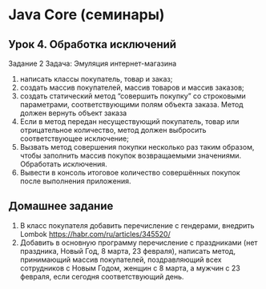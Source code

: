 # Java Core (семинары)
## Урок 4. Обработка исключений

Задание 2
Задача: Эмуляция интернет-магазина
1. написать классы покупатель, товар и заказ;
2. создать массив покупателей, массив товаров и массив заказов;
3. создать статический метод “совершить покупку” со строковыми
параметрами, соответствующими полям объекта заказа. Метод
должен вернуть объект заказа
4. Если в метод передан несуществующий покупатель, товар или
отрицательное количество, метод должен выбросить
соответствующее исключение;
5. Вызвать метод совершения покупки несколько раз таким образом,
чтобы заполнить массив покупок возвращаемыми значениями.
Обработать исключения.
6. Вывести в консоль итоговое количество совершённых покупок после
выполнения приложения.
## Домашнее задание
1. В класс покупателя добавить перечисление с гендерами, внедрить Lombok https://habr.com/ru/articles/345520/
2. Добавить в основную программу перечисление с праздниками (нет праздника, Новый Год, 8 марта, 23 февраля), написать метод, принимающий массив покупателей, поздравляющий всех сотрудников с Новым Годом, женщин с 8 марта, а мужчин с 23 февраля, если сегодня соответствующий день.
